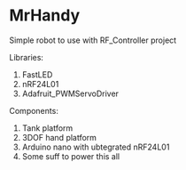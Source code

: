 # MrHandy

Simple robot to use with RF_Controller project

Libraries:
1) FastLED
2) nRF24L01
3) Adafruit_PWMServoDriver

Components:
1) Tank platform
2) 3DOF hand platform
3) Arduino nano with ubtegrated nRF24L01
4) Some suff to power this all
